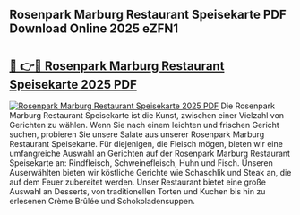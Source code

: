 ## Rosenpark Marburg Restaurant Speisekarte PDF Download Online 2025 eZFN1

# <h2><a href="http://gc5hhp.nevu.top/?p=Rosenpark+Marburg+Restaurant+Speisekarte">🔗 👉🔴 Rosenpark Marburg Restaurant Speisekarte 2025 PDF</a></h2>

[![Rosenpark Marburg Restaurant Speisekarte 2025 PDF](https://i.imgur.com/dBaPXMq.png)](http://gc5hhp.nevu.top/?p=Rosenpark+Marburg+Restaurant+Speisekarte)
Die Rosenpark Marburg Restaurant Speisekarte ist die Kunst, zwischen einer Vielzahl von Gerichten zu wählen. Wenn Sie nach einem leichten und frischen Gericht suchen, probieren Sie unsere Salate aus unserer Rosenpark Marburg Restaurant Speisekarte. Für diejenigen, die Fleisch mögen, bieten wir eine umfangreiche Auswahl an Gerichten auf der Rosenpark Marburg Restaurant Speisekarte an: Rindfleisch, Schweinefleisch, Huhn und Fisch. Unseren Auserwählten bieten wir köstliche Gerichte wie Schaschlik und Steak an, die auf dem Feuer zubereitet werden. Unser Restaurant bietet eine große Auswahl an Desserts, von traditionellen Torten und Kuchen bis hin zu erlesenen Crème Brûlée und Schokoladensuppen.
